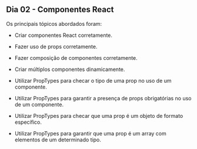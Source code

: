 ## Dia 02 - Componentes React

Os principais tópicos abordados foram:

* Criar componentes React corretamente.

* Fazer uso de props corretamente.

* Fazer composição de componentes corretamente.

* Criar múltiplos componentes dinamicamente.

* Utilizar PropTypes para checar o tipo de uma prop no uso de um componente.

* Utilizar PropTypes para garantir a presença de props obrigatórias no uso de um componente.

* Utilizar PropTypes para checar que uma prop é um objeto de formato específico.

* Utilizar PropTypes para garantir que uma prop é um array com elementos de um determinado tipo.